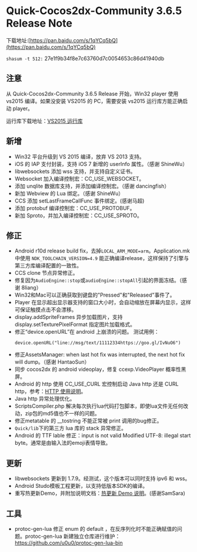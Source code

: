 # Quick-Cocos2dx-Community 3.6.5 Release Note

下载地址:[https://pan.baidu.com/s/1qYCq5bQ](https://pan.baidu.com/s/1qYCq5bQ)

`shasum -t 512:` 27e1f9b34f8e7c63760d7c0054653c86d41940db

## 注意

从 Quick-Cocos2dx-Community 3.6.5 Release 开始，Win32 player 使用 vs2015 编译。如果没安装 VS2015 的 PC，需要安装 vs2015 运行库方能正确启动 player。

运行库下载地址：[VS2015 运行库](https://pan.baidu.com/s/1mhW0OAG)

## 新增

* Win32 平台升级到 VS 2015 编译，放弃 VS 2013 支持。
* iOS 的 IAP 支付封装，支持 iOS 7 新增的 userInfo 属性。（感谢 ShineWu）
* libwebsockets 添加 wss 支持，并支持自定义证书。
* Websocket 加入编译控制宏：CC_USE_WEBSOCKET。
* 添加 unqlite 数据库支持，并添加编译控制宏。（感谢 dancingfish）
* 新加 Webview 的 Lua 绑定。（感谢 ShineWu）
* CCS 添加 setLastFrameCallFunc 事件绑定。(感谢马超)
* 添加 protobuf 编译控制宏：CC_USE_PROTOBUF。
* 新加 Sproto，并加入编译控制宏：CC_USE_SPROTO。

## 修正

* Android r10d release build fix，去掉`LOCAL_ARM_MODE=arm`。Application.mk 中使用 `NDK_TOOLCHAIN_VERSION=4.9` 能正确编译release，这样保持了引擎与第三方库编译配置的一致性。
* CCS clone 节点异常修正。
* 修复因为`AudioEngine::stop`或`audioEngine::stopAll`引起的界面冻结。（感谢 8liang）
* Win32和Mac可以正确获取到键盘的"Pressed"和"Released"事件了。
* Player 在显示超出显示器支持的窗口大小时，会自动缩放在屏幕内显示，这样可保证触摸点击不会漂移。
* display.addSpriteFrames 异步加载图片，支持 display.setTexturePixelFormat 指定图片加载格式。
* 修正“device.openURL”在 android 上崩溃的问题。
	测试用例：
    ```
    device.openURL("line://msg/text/11112334https://goo.gl/IvNuO6")
	```
* 修正AssetsManager: when last hot fix was interrupted, the next hot fix will dump。（感谢 HantaoSun）
* 同步 cocos2dx 的 android videoplay，修复 ccexp.VideoPlayer 概率性黑屏。
* Android 的 http 使用 CC_USE_CURL 宏控制启动 Java http 还是 CURL http，参考：[HTTP 使用说明](../doc/http/index.md)。
* Java http 异常处理优化。
* ScriptsCompiler.php 解决每次执行lua代码打包脚本，即使lua文件无任何改动，zip包的md5值也不一样的问题。
* 修正metatable 的 __tostring 不能正常被 print 调用的bug修正。
* `Quick/lib`下的第三方 lua 库的 stack 异常修正。
* Android 的 TTF lable 修正：input is not valid Modified UTF-8: illegal start byte。通常是由输入法的emoji表情导致。

## 更新

* libwebsockets 更新到 1.7.9。经测试，这个版本可以同时支持 ipv6 和 wss。
* Android Studo模板工程更新，以支持低版本SDK的编译。
* 重写热更新Demo，并附加说明文档：[热更新 Demo 说明](../doc/hotupdate/index.md)。(感谢SamSara)

## 工具

* protoc-gen-lua 修正 enum 的 default ，在反序列化时不能正确赋值的问题。protoc-gen-lua 新建独立仓库进行维护：https://github.com/u0u0/protoc-gen-lua-bin